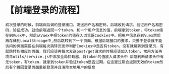 # 【前端登录的流程】
`初次登录的时候，前端调后调的登录接口，发送用户名和密码，后端收到请求，验证用户名和密码，验证成功，就给前端返回一个token，和一个用户信息的值，前端拿到token，将token储存到Vuex中，然后从Vuex中把token的值存入浏览器Cookies中。把用户信息存到Vuex然后再存储到LocalStroage中,然后跳转到下一个页面，根据后端接口的要求，只要不登录就不能访问的页面需要在前端每次跳转页面师判断Cookies中是否有token，没有就跳转到登录页，有就跳转到相应的页面，我们应该再每次发送post/get请求的时候应该加入token，常用方法再项目utils/service.js中添加全局拦截器，将token的值放入请求头中 后端判断请求头中有无token，有token，就拿到token并验证token是否过期，在这里过期会返回无效的token然后有个跳回登录页面重新登录并且清除本地用户的信息`